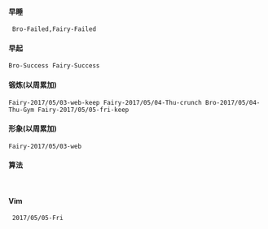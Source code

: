 #### 早睡
` Bro-Failed,Fairy-Failed`
#### 早起
` Bro-Success
  Fairy-Success `
#### 锻炼(以周累加)
`Fairy-2017/05/03-web-keep Fairy-2017/05/04-Thu-crunch Bro-2017/05/04-Thu-Gym
Fairy-2017/05/05-fri-keep`
#### 形象(以周累加)
`Fairy-2017/05/03-web `
#### 算法
` `
#### Vim
` 2017/05/05-Fri`
